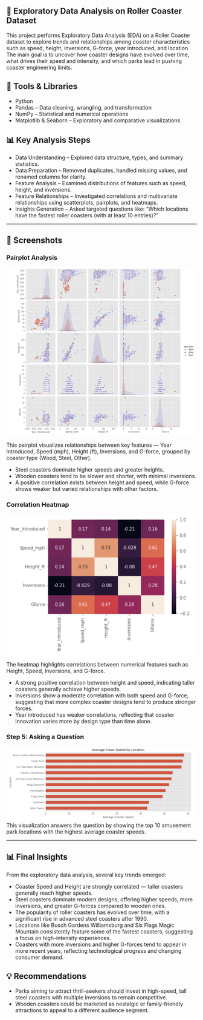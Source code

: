 ## 🎢 **Exploratory Data Analysis on Roller Coaster Dataset**
This project performs Exploratory Data Analysis (EDA) on a Roller Coaster dataset to explore trends and relationships among coaster characteristics such as speed, height, inversions, G-force, year introduced, and location.
The main goal is to uncover how coaster designs have evolved over time, what drives their speed and intensity, and which parks lead in pushing coaster engineering limits.

## 🧰 Tools & Libraries

- Python
- Pandas – Data cleaning, wrangling, and transformation
- NumPy – Statistical and numerical operations
- Matplotlib & Seaborn – Exploratory and comparative visualizations

## 📊 Key Analysis Steps

- Data Understanding – Explored data structure, types, and summary statistics.
- Data Preparation – Removed duplicates, handled missing values, and renamed columns for clarity.
- Feature Analysis – Examined distributions of features such as speed, height, and inversions.
- Feature Relationships – Investigated correlations and multivariate relationships using scatterplots, pairplots, and heatmaps.
- Insights Generation – Asked targeted questions like: “Which locations have the fastest roller coasters (with at least 10 entries)?”

---

## 📸 Screenshots

### Pairplot Analysis
![📊 Pairplot Analysis](Screenshots/Screenshot_1.png)

This pairplot visualizes relationships between key features — Year Introduced, Speed (mph), Height (ft), Inversions, and G-force, grouped by coaster type (Wood, Steel, Other).

- Steel coasters dominate higher speeds and greater heights.
- Wooden coasters tend to be slower and shorter, with minimal inversions.
- A positive correlation exists between height and speed, while G-force shows weaker but varied relationships with other factors.

### Correlation Heatmap
![🔥 Correlation Heatmap](Screenshots/Screenshot_2.png)
The heatmap highlights correlations between numerical features such as Height, Speed, Inversions, and G-force.

- A strong positive correlation between height and speed, indicating taller coasters generally achieve higher speeds.
- Inversions show a moderate correlation with both speed and G-force, suggesting that more complex coaster designs tend to produce stronger forces.
- Year introduced has weaker correlations, reflecting that coaster innovation varies more by design type than time alone.

### Step 5: Asking a Question
![🏆 Step 5: Asking a Question — “Which locations have the fastest roller coasters?”](Screenshots/Screenshot_3.png)
This visualization answers the question by showing the top 10 amusement park locations with the highest average coaster speeds.

---

## 📊 Final Insights

From the exploratory data analysis, several key trends emerged:

- Coaster Speed and Height are strongly correlated — taller coasters generally reach higher speeds.
- Steel coasters dominate modern designs, offering higher speeds, more inversions, and greater G-forces compared to wooden ones.
- The popularity of roller coasters has evolved over time, with a significant rise in advanced steel coasters after 1990.
- Locations like Busch Gardens Williamsburg and Six Flags Magic Mountain consistently feature some of the fastest coasters, suggesting a focus on high-intensity experiences.
- Coasters with more inversions and higher G-forces tend to appear in more recent years, reflecting technological progress and changing consumer demand.

## 💡 Recommendations

- Parks aiming to attract thrill-seekers should invest in high-speed, tall steel coasters with multiple inversions to remain competitive.
- Wooden coasters could be marketed as nostalgic or family-friendly attractions to appeal to a different audience segment.

